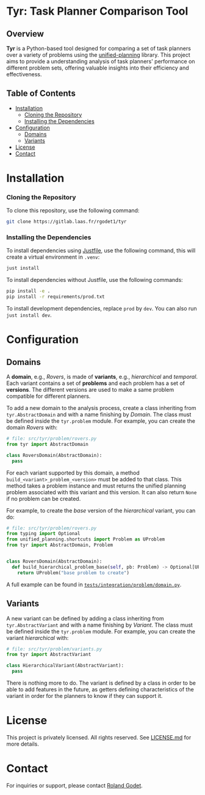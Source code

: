 # Tyr: Task Planner Comparison Tool

## Overview

**Tyr** is a Python-based tool designed for comparing a set of task planners over a variety of problems using the [unified-planning](https://unified-planning.readthedocs.io) library.
This project aims to provide a understanding analysis of task planners' performance on different problem sets, offering valuable insights into their efficiency and effectiveness.

## Table of Contents

- [Installation](#installation)
    - [Cloning the Repository](#cloning-the-repository)
    - [Installing the Dependencies](#installing-the-dependencies)
- [Configuration](#configuration)
  - [Domains](#domains)
  - [Variants](#variants)
- [License](#license)
- [Contact](#contact)

# Installation

### Cloning the Repository

To clone this repository, use the following command:

```bash
git clone https://gitlab.laas.fr/rgodet1/tyr
```

### Installing the Dependencies

To install dependencies using [Justfile](https://github.com/casey/just), use the following command, this will create a virtual environment in `.venv`:

```bash
just install
```

To install dependencies without Justfile, use the following commands:

```bash
pip install -e .
pip install -r requirements/prod.txt
```

To install development dependencies, replace `prod` by `dev`.
You can also run `just install dev`.

# Configuration

## Domains

A **domain**, e.g., *Rovers*, is made of **variants**, e.g., *hierarchical* and *temporal*.
Each variant contains a set of **problems** and each problem has a set of **versions**.
The different versions are used to make a same problem compatible for different planners.

To add a new domain to the analysis process, create a class inheriting from `tyr.AbstractDomain` and with a name finishing by *Domain*.
The class must be defined inside the `tyr.problem` module.
For example, you can create the domain *Rovers* with:

```python
# file: src/tyr/problem/rovers.py
from tyr import AbstractDomain

class RoversDomain(AbstractDomain):
  pass
```

For each variant supported by this domain, a method `build_<variant>_problem_<version>` must be added to that class.
This method takes a problem instance and must returns the unified planning problem associated with this variant and this version.
It can also return `None` if no problem can be created.

For example, to create the *base* version of the *hierarchical* variant, you can do:

```python
# file: src/tyr/problem/rovers.py
from typing import Optional
from unified_planning.shortcuts import Problem as UProblem
from tyr import AbstractDomain, Problem


class RoversDomain(AbstractDomain):
  def build_hierarchical_problem_base(self, pb: Problem) -> Optional[UProblem]:
    return UProblem("base problem to create")
```

A full example can be found in [`tests/integration/problem/domain.py`](https://gitlab.laas.fr/rgodet1/tyr/-/blob/master/tests/integration/problem/domain.py).

## Variants

A new variant can be defined by adding a class inheriting from `tyr.AbstractVariant` and with a name finishing by *Variant*.
The class must be defined inside the `tyr.problem` module.
For example, you can create the variant *hierarchical* with:

```python
# file: src/tyr/problem/variants.py
from tyr import AbstractVariant

class HierarchicalVariant(AbstractVariant):
  pass
```

There is nothing more to do.
The variant is defined by a class in order to be able to add features in the future, as getters defining characteristics of the variant in order for the planners to know if they can support it.

# License

This project is privately licensed.
All rights reserved.
See [LICENSE.md](https://gitlab.laas.fr/rgodet1/tyr/-/blob/master/LICENSE.md) for more details.

# Contact

For inquiries or support, please contact [Roland Godet](mailto:rgodet@raida.fr).
